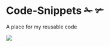 # Code-Snippets ✁ ✃
A place for my reusable code

<image src="https://github.com/gringogidget/Code-Snippets/blob/master/felt-sad.jpg?raw=true">
